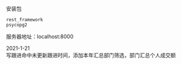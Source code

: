 安装包
```os
rest_framework
psycopg2

```

服务器地址：localhost:8000

2021-1-21   
写跟进命中未更新跟进时间，添加本年汇总部门筛选，部门汇总个人成交额